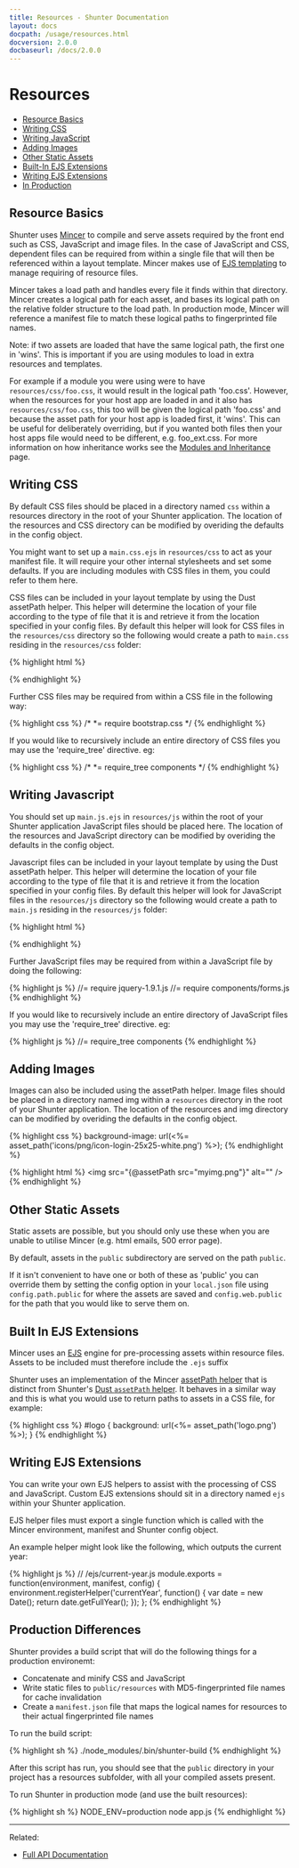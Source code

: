 ```yaml
---
title: Resources - Shunter Documentation
layout: docs
docpath: /usage/resources.html
docversion: 2.0.0
docbaseurl: /docs/2.0.0
---
```


Resources
=========

- [Resource Basics](#resource-basics)
- [Writing CSS](#writing-css)
- [Writing JavaScript](#writing-javascript)
- [Adding Images](#adding-images)
- [Other Static Assets](#other-static-assets)
- [Built-In EJS Extensions](#built-in-ejs-extensions)
- [Writing EJS Extensions](#writing-ejs-extensions)
- [In Production](#production-differences)


Resource Basics
---------------

Shunter uses [Mincer](http://nodeca.github.io/mincer/) to compile and serve assets required by the front end such as CSS, JavaScript and image files. In the case of JavaScript and CSS, dependent files can be required from within a single file that will then be referenced within a layout template. Mincer makes use of [EJS templating](http://www.embeddedjs.com/) to manage requiring of resource files.

Mincer takes a load path and handles every file it finds within that directory. Mincer creates a logical path for each asset, and bases its logical path on the relative folder structure to the load path. In production mode, Mincer will reference a manifest file to match these logical paths to fingerprinted file names.

Note: if two assets are loaded that have the same logical path, the first one in 'wins'. This is important if you are using modules to load in extra resources and templates.

For example if a module you were using were to have `resources/css/foo.css`, it would result in the logical path 'foo.css'. However, when the resources for your host app are loaded in and it also has `resources/css/foo.css`, this too will be given the logical path 'foo.css' and because the asset path for your host app is loaded first, it 'wins'. This can be useful for deliberately overriding, but if you wanted both files then your host apps file would need to be different, e.g. foo_ext.css. For more information on how inheritance works see the [Modules and Inheritance](modules.html) page.


Writing CSS
-----------

By default CSS files should be placed in a directory named `css` within a resources directory in the root of your Shunter application. The location of the resources and CSS directory can be modified by overiding the defaults in the config object. 

You might want to set up a `main.css.ejs` in `resources/css` to act as your manifest file. It will require your other internal stylesheets and set some defaults. If you are including modules with CSS files in them, you could refer to them here.

CSS files can be included in your layout template by using the Dust assetPath helper. This helper will determine the location of your file according to the type of file that it is and retrieve it from the location specified in your config files. By default this helper will look for CSS files in the `resources/css` directory so the following would create a path to `main.css` residing in the `resources/css` folder:

{% highlight html %}
<link rel="stylesheet" href="{@assetPath src="main.css"/}"/>
{% endhighlight %} 

Further CSS files may be required from within a CSS file in the following way:

{% highlight css %}
/*
 *= require bootstrap.css
 */
{% endhighlight %}

If you would like to recursively include an entire directory of CSS files you may use the 'require_tree' directive. eg:

{% highlight css %}
/*
 *= require_tree components
 */
{% endhighlight %}


Writing Javascript
------------------

You should set up `main.js.ejs` in `resources/js` within the root of your Shunter application JavaScript files should be placed here. The location of the resources and JavaScript directory can be modified by overiding the defaults in the config object.

Javascript files can be included in your layout template by using the Dust assetPath helper. This helper will determine the location of your file according to the type of file that it is and retrieve it from the location specified in your config files. By default this helper will look for JavaScript files in the `resources/js` directory so the following would create a path to `main.js` residing in the `resources/js` folder:

{% highlight html %}
<script src="{@assetPath src="main.js"/}"></script>
{% endhighlight %} 

Further JavaScript files may be required from within a JavaScript file by doing the following:

{% highlight js %}
//= require jquery-1.9.1.js
//= require components/forms.js
{% endhighlight %}

If you would like to recursively include an entire directory of JavaScript files you may use the 'require_tree' directive. eg:

{% highlight js %}
//= require_tree components
{% endhighlight %}


Adding Images
-------------

Images can also be included using the assetPath helper. Image files should be placed in a directory named img within a `resources` directory in the root of your Shunter application. The location of the resources and img directory can be modified by overiding the defaults in the config object.

{% highlight css %}
background-image: url(<%= asset_path('icons/png/icon-login-25x25-white.png') %>);
{% endhighlight %}

{% highlight html %}
<img src="{@assetPath src="myimg.png"}" alt="" />
{% endhighlight %}


Other Static Assets
-------------------

Static assets are possible, but you should only use these when you are unable to utilise Mincer (e.g. html emails, 500 error page).

By default, assets in the `public` subdirectory are served on the path `public`.

If it isn't convenient to have one or both of these as 'public' you can override them by setting the config option in your `local.json` file using `config.path.public` for where the assets are saved and `config.web.public` for the path that you would like to serve them on.


Built In EJS Extensions
-----------------------

Mincer uses an [EJS](https://www.npmjs.com/package/ejs) engine for pre-processing assets within resource files. Assets to be included must therefore include the `.ejs` suffix 

Shunter uses an implementation of the Mincer [assetPath helper](http://nodeca.github.io/mincer/#assetPath) that is distinct from Shunter's [Dust `assetPath` helper](templates.html#the-assetpath-helper). It behaves in a similar way and this is what you would use to return paths to assets in a CSS file, for example:

{% highlight css %}
#logo {
    background: url(<%= asset_path('logo.png') %>);
}
{% endhighlight %}


Writing EJS Extensions
----------------------

You can write your own EJS helpers to assist with the processing of CSS and JavaScript. Custom EJS extensions should sit in a directory named `ejs` within your Shunter application.

EJS helper files must export a single function which is called with the Mincer environment, manifest and Shunter config object.

An example helper might look like the following, which outputs the current year:

{% highlight js %}
// <app>/ejs/current-year.js
module.exports = function(environment, manifest, config) {
    environment.registerHelper('currentYear', function() {
        var date = new Date();
        return date.getFullYear();
    });
};
{% endhighlight %}


Production Differences
----------------------

Shunter provides a build script that will do the following things for a production environemt:

* Concatenate and minify CSS and JavaScript
* Write static files to `public/resources` with MD5-fingerprinted file names for cache invalidation
* Create a `manifest.json` file that maps the logical names for resources to their actual fingerprinted file names

To run the build script:

{% highlight sh %}
./node_modules/.bin/shunter-build
{% endhighlight %}

After this script has run, you should see that the  `public` directory in your project has a resources subfolder, with all your compiled assets present.

To run Shunter in production mode (and use the built resources):

{% highlight sh %}
NODE_ENV=production node app.js
{% endhighlight %}


---

Related:

- [Full API Documentation](index.html)
